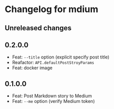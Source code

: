 # Changelog for mdium

## Unreleased changes

## 0.2.0.0

- Feat: `--title` option (explicit specify post title)
- Reafactor: `API.defaultPostStroyParams`
- Feat: docker image

## 0.1.0.0

- Feat: Post Markdown story to Medium
- Feat: `--me` option (verify Medium token)
